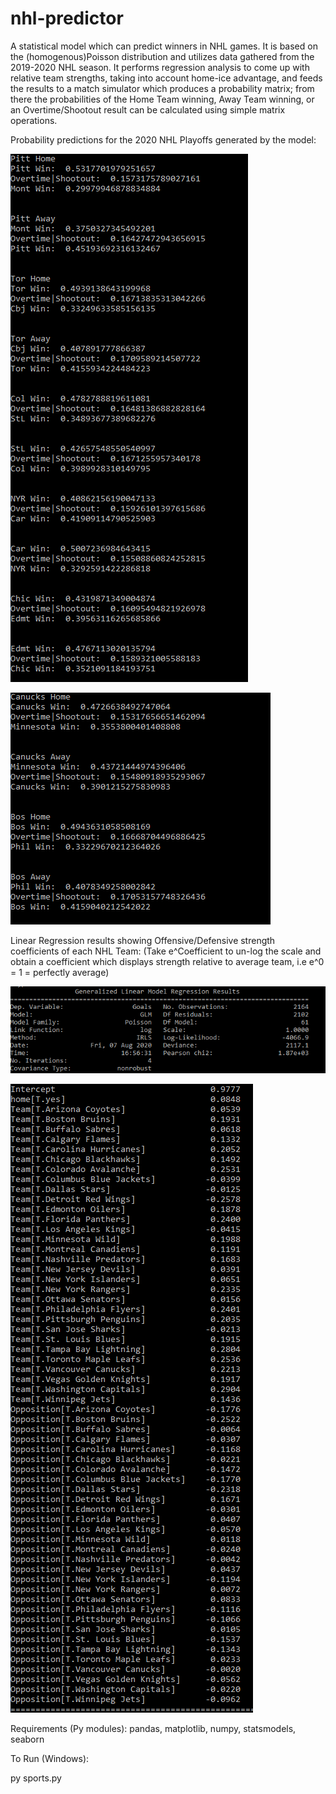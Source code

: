 # nhl-predictor

A statistical model which can predict winners in NHL games. It is based on the (homogenous)Poisson distribution and utilizes data gathered from the 2019-2020 NHL season. 
It performs regression analysis to come up with relative team strengths, taking into account home-ice advantage, and feeds the results to a match simulator which
produces a probability matrix; from there the probabilities of the Home Team winning, Away Team winning, or an Overtime/Shootout 
result can be calculated using simple matrix operations.

Probability predictions for the 2020 NHL Playoffs generated by the model:

![](images/stats1.PNG)

![](images/stats2.PNG)

Linear Regression results showing Offensive/Defensive strength coefficients of each NHL Team:
(Take e^Coefficient to un-log the scale and obtain a coefficient which displays strength relative to average team, i.e e^0 = 1 = perfectly average)

![](images/regression1.PNG)

![](images/regression2.PNG)



Requirements (Py modules): pandas, matplotlib, numpy, statsmodels, seaborn

To Run (Windows): 

py sports.py

